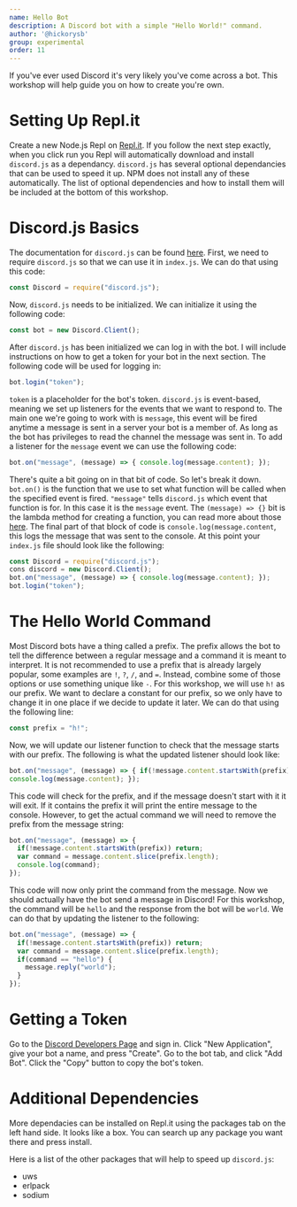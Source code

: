 ```yaml
---
name: Hello Bot
description: A Discord bot with a simple "Hello World!" command.
author: '@hickorysb'
group: experimental
order: 11
---
```


If you've ever used Discord it's very likely you've come across a bot. This workshop will help guide you on how to create you're own.

# Setting Up Repl.it

Create a new Node.js Repl on [Repl.it](https://repl.it/). If you follow the next step exactly, when you click run you Repl will automatically download and install `discord.js` as a dependancy. `discord.js` has several optional dependancies that can be used to speed it up. NPM does not install any of these automatically. The list of optional dependencies and how to install them will be included at the bottom of this workshop.

# Discord.js Basics

The documentation for `discord.js` can be found [here](http://discord.js.org/). First, we need to require `discord.js` so that we can use it in `index.js`. We can do that using this code:
```js
const Discord = require("discord.js");
```

Now, `discord.js` needs to be initialized. We can initialize it using the following code:
```js
const bot = new Discord.Client();
```

After `discord.js` has been initialized we can log in with the bot. I will include instructions on how to get a token for your bot in the next section. The following code will be used for logging in:
```js
bot.login("token");
```

`token` is a placeholder for the bot's token. `discord.js` is event-based, meaning we set up listeners for the events that we want to respond to. The main one we're going to work with is `message`, this event will be fired anytime a message is sent in a server your bot is a member of. As long as the bot has privileges to read the channel the message was sent in. To add a listener for the `message` event we can use the following code:
```js
bot.on("message", (message) => { console.log(message.content); });
```

There's quite a bit going on in that bit of code. So let's break it down. `bot.on()` is the function that we use to set what function will be called when the specified event is fired. `"message"` tells `discord.js` which event that function is for. In this case it is the `message` event. The `(message) => {}` bit is the lambda method for creating a function, you can read more about those [here](https://www.vinta.com.br/blog/2015/javascript-lambda-and-arrow-functions/). The final part of that block of code is `console.log(message.content`, this logs the message that was sent to the console. At this point your `index.js` file should look like the following:
```js
const Discord = require("discord.js");
cons discord = new Discord.Client();
bot.on("message", (message) => { console.log(message.content); });
bot.login("token");
```

# The Hello World Command

Most Discord bots have a thing called a prefix. The prefix allows the bot to tell the difference between a regular message and a command it is meant to interpret. It is not recommended to use a prefix that is already largely popular, some examples are `!`, `?`, `/`, and `=`. Instead, combine some of those options or use something unique like `-`. For this workshop, we will use `h!` as our prefix. We want to declare a constant for our prefix, so we only have to change it in one place if we decide to update it later. We can do that using the following line:
```js
const prefix = "h!";
```

Now, we will update our listener function to check that the message starts with our prefix. The following is what the updated listener should look like:
```js
bot.on("message", (message) => { if(!message.content.startsWith(prefix)) return;
console.log(message.content); });
```

This code will check for the prefix, and if the message doesn't start with it it will exit. If it contains the prefix it will print the entire message to the console. However, to get the actual command we will need to remove the prefix from the message string:
```js
bot.on("message", (message) => {
  if(!message.content.startsWith(prefix)) return;
  var command = message.content.slice(prefix.length);
  console.log(command);
});
```

This code will now only print the command from the message. Now we should actually have the bot send a message in Discord! For this workshop, the command will be `hello` and the response from the bot will be `world`. We can do that by updating the listener to the following:
```js
bot.on("message", (message) => {
  if(!message.content.startsWith(prefix)) return;
  var command = message.content.slice(prefix.length);
  if(command == "hello") {
    message.reply("world");
  }
});
```

# Getting a Token

Go to the [Discord Developers Page](https://discordapp.com/developers/applications/) and sign in. Click "New Application", give your bot a name, and press "Create". Go to the bot tab, and click "Add Bot". Click the "Copy" button to copy the bot's token.

# Additional Dependencies

More dependacies can be installed on Repl.it using the packages tab on the left hand side. It looks like a box. You can search up any package you want there and press install.

Here is a list of the other packages that will help to speed up `discord.js`:
- uws
- erlpack
- sodium

